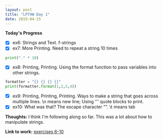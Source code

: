 ```yaml
---
layout: post
title: "LPTHW Day 1"
date: 2019-04-15
---
```


**Today's Progress**

- [x] ex6: Strings and Text. f-strings
- [x] ex7: More Printing. Need to repeat a string 10 times

```python
print("." * 10)
```

- [x] ex8: Printing, Printing. Using the format function to pass variables into other strings.

```python
formatter = "{} {} {} {}"
print(formatter.format(1,2,3,4))
```

- [x] ex9: Printing, Printing, Printing. Ways to make a string that goes across multiple lines. \n means new line; Using ''' quote blocks to print.
- [x] ex10: What was that? The escape character "\". \t means tab

**Thoughts:** I think I'm following along so far. This was a lot about how to manipulate strings.   

**Link to work:** [exercises 6-10](https://github.com/scottfontenot/py-lpthw)


